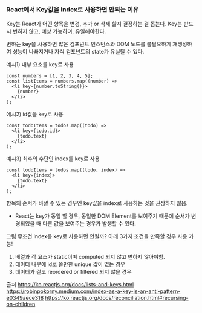### React에서 Key값을 index로 사용하면 안되는 이유

Key는 React가 어떤 항목을 변경, 추가 or 삭제 할지 결정하는 걸 돕는다.
Key는 반드시 변하지 않고, 예상 가능하며, 유일해야한다. <br/>

변하는 key을 사용하면 많은 컴포넌트 인스턴스와 DOM 노드를 불필요하게 재생성하여 성능이 나빠지거나 자식 컴포넌트의 state가 유실될 수 있다.

예시1) 내부 요소를 key로 사용
```
const numbers = [1, 2, 3, 4, 5];
const listItems = numbers.map((number) =>
  <li key={number.toString()}>
    {number}
  </li>
);

```
예시2) id값을 key로 사용
```
const todoItems = todos.map((todo) =>
  <li key={todo.id}>
    {todo.text}
  </li>
);

```
예시3) 최후의 수단인 index를 key로 사용
```
const todoItems = todos.map((todo, index) =>
  <li key={index}>
    {todo.text}
  </li>
);
```

항목의 순서가 바뀔 수 있는 경우엔 key값을 index로 사용하는 것을 권장하지 않음.

* React는 key가 동일 할 경우, 동일한 DOM Element를 보여주기 때문에 순서가 변경되었을 때 다른 값을 보여주는 경우가 발생할 수 있다. 

그럼 무조건 index를 key로 사용하면 안될까?
아래 3가지 조건을 만족할 경우 사용 가능!
1. 배열과 각 요소가 static이며 computed 되지 않고 변하지 않아야함.
2. 데이터 내부에 id로 쓸만한 unique 값이 없는 경우
3. 데이터가 결코 reordered or filtered 되지 않을 경우

출처 
https://ko.reactjs.org/docs/lists-and-keys.html
https://robinpokorny.medium.com/index-as-a-key-is-an-anti-pattern-e0349aece318
https://ko.reactjs.org/docs/reconciliation.html#recursing-on-children